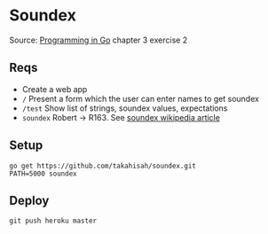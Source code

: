 # Soundex

Source: [Programming in Go](http://www.qtrac.eu/gobook.html) chapter 3 exercise 2

## Reqs
- Create a web app
- `/` Present a form which the user can enter names to get soundex
- `/test` Show list of strings, soundex values, expectations
- `soundex` Robert -> R163. See [soundex wikipedia article](https://en.wikipedia.org/wiki/Soundex)

## Setup

	go get https://github.com/takahisah/soundex.git
	PATH=5000 soundex

## Deploy

	git push heroku master
